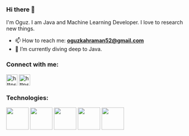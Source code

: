 ### Hi there 👋

I'm Oguz. I am Java and Machine Learning Developer. I love to research new things.

- 📫 How to reach me: **oguzkahraman52@gmail.com**
- 🌱 I’m currently diving deep to Java. 

<h3 align="left">Connect with me:</h3>
<a href="//twitter.com/oguzkahraman_" target="blank"><img align="center" src="https://raw.githubusercontent.com/rahuldkjain/github-profile-readme-generator/master/src/images/icons/Social/twitter.svg" alt="https://twitter.com/oguzkahraman_" height="30" width="30" /></a>
<a href="https://www.linkedin.com/in/ogzkhrmn/" target="blank"><img align="center" src="https://raw.githubusercontent.com/rahuldkjain/github-profile-readme-generator/master/src/images/icons/Social/linked-in-alt.svg" alt="https://www.linkedin.com/in/ogzkhrmn/" height="30" width="30" /></a>
<h3 align="left">Technologies:</h3>
<code><a target="_blank"><img height="60" src="https://upload.wikimedia.org/wikipedia/tr/thumb/2/2e/Java_Logo.svg/1200px-Java_Logo.svg.png"></a></code>
<code><a target="_blank"><img height="60" src="https://miro.medium.com/max/700/1*-uckV8DOh3l0bCvqZ73zYg.png"></a></code>
<code><a target="_blank"><img height="60" src="https://www.docker.com/wp-content/uploads/2022/03/vertical-logo-monochromatic.png"></a></code>
<code><a target="_blank"><img height="60" src="https://logos-download.com/wp-content/uploads/2018/09/Kubernetes_Logo.png"></a></code>
<code><a target="_blank"><img height="60" src="https://logos-world.net/wp-content/uploads/2021/10/Python-Symbol.png"></a></code>

<br/>

<!--
**ogzkhrmn/ogzkhrmn** is a ✨ _special_ ✨ repository because its `README.md` (this file) appears on your GitHub profile.

Here are some ideas to get you started:

- 🔭 I’m currently working on ...
- 🌱 I’m currently learning ...
- 👯 I’m looking to collaborate on ...
- 🤔 I’m looking for help with ...
- 💬 Ask me about ...
- 📫 How to reach me: ...
- 😄 Pronouns: ...
- ⚡ Fun fact: ...
-->
